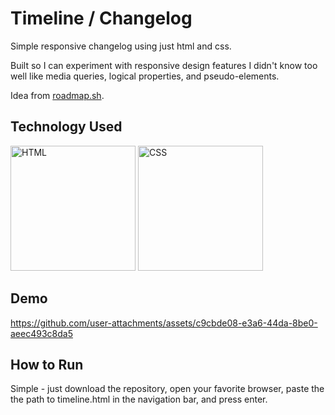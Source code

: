 # Timeline / Changelog

Simple responsive changelog using just html and css.

Built so I can experiment with responsive design features I didn't know too well like media queries, logical properties, and pseudo-elements.

Idea from [roadmap.sh](https://roadmap.sh/projects/changelog-component).

## Technology Used
<img src="https://github.com/user-attachments/assets/b9b4fd4a-1870-4154-b70e-c2a9531fc9ca" alt="HTML" height="200"/>
<img src="https://github.com/user-attachments/assets/f31a7c22-2ae3-4440-bff0-2e5747e72b30" alt="CSS" height="200"/>

## Demo
https://github.com/user-attachments/assets/c9cbde08-e3a6-44da-8be0-aeec493c8da5

## How to Run
Simple - just download the repository, open your favorite browser, paste the the path to timeline.html in the navigation bar, and press enter.

